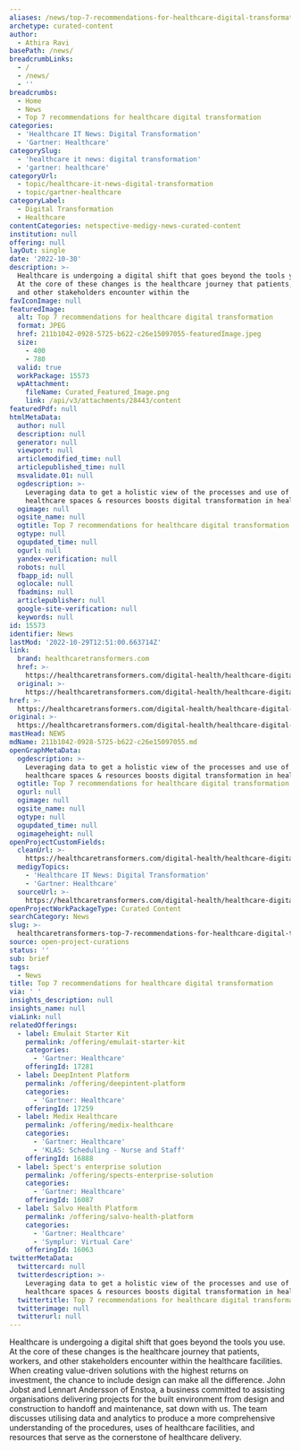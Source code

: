 ```yaml
---
aliases: /news/top-7-recommendations-for-healthcare-digital-transformation
archetype: curated-content
author:
  - Athira Ravi
basePath: /news/
breadcrumbLinks:
  - /
  - /news/
  - ''
breadcrumbs:
  - Home
  - News
  - Top 7 recommendations for healthcare digital transformation
categories:
  - 'Healthcare IT News: Digital Transformation'
  - 'Gartner: Healthcare'
categorySlug:
  - 'healthcare it news: digital transformation'
  - 'gartner: healthcare'
categoryUrl:
  - topic/healthcare-it-news-digital-transformation
  - topic/gartner-healthcare
categoryLabel:
  - Digital Transformation
  - Healthcare
contentCategories: netspective-medigy-news-curated-content
institution: null
offering: null
layOut: single
date: '2022-10-30'
description: >-
  Healthcare is undergoing a digital shift that goes beyond the tools you use.
  At the core of these changes is the healthcare journey that patients, workers,
  and other stakeholders encounter within the 
favIconImage: null
featuredImage:
  alt: Top 7 recommendations for healthcare digital transformation
  format: JPEG
  href: 211b1042-0928-5725-b622-c26e15097055-featuredImage.jpeg
  size:
    - 400
    - 780
  valid: true
  workPackage: 15573
  wpAttachment:
    fileName: Curated_Featured_Image.png
    link: /api/v3/attachments/28443/content
featuredPdf: null
htmlMetaData:
  author: null
  description: null
  generator: null
  viewport: null
  articlemodified_time: null
  articlepublished_time: null
  msvalidate.01: null
  ogdescription: >-
    Leveraging data to get a holistic view of the processes and use of
    healthcare spaces & resources boosts digital transformation in healthcare
  ogimage: null
  ogsite_name: null
  ogtitle: Top 7 recommendations for healthcare digital transformation
  ogtype: null
  ogupdated_time: null
  ogurl: null
  yandex-verification: null
  robots: null
  fbapp_id: null
  oglocale: null
  fbadmins: null
  articlepublisher: null
  google-site-verification: null
  keywords: null
id: 15573
identifier: News
lastMod: '2022-10-29T12:51:00.663714Z'
link:
  brand: healthcaretransformers.com
  href: >-
    https://healthcaretransformers.com/digital-health/healthcare-digital-transformation/
  original: >-
    https://healthcaretransformers.com/digital-health/healthcare-digital-transformation/
href: >-
  https://healthcaretransformers.com/digital-health/healthcare-digital-transformation/
original: >-
  https://healthcaretransformers.com/digital-health/healthcare-digital-transformation/
mastHead: NEWS
mdName: 211b1042-0928-5725-b622-c26e15097055.md
openGraphMetaData:
  ogdescription: >-
    Leveraging data to get a holistic view of the processes and use of
    healthcare spaces & resources boosts digital transformation in healthcare
  ogtitle: Top 7 recommendations for healthcare digital transformation
  ogurl: null
  ogimage: null
  ogsite_name: null
  ogtype: null
  ogupdated_time: null
  ogimageheight: null
openProjectCustomFields:
  cleanUrl: >-
    https://healthcaretransformers.com/digital-health/healthcare-digital-transformation/
  medigyTopics:
    - 'Healthcare IT News: Digital Transformation'
    - 'Gartner: Healthcare'
  sourceUrl: >-
    https://healthcaretransformers.com/digital-health/healthcare-digital-transformation/
openProjectWorkPackageType: Curated Content
searchCategory: News
slug: >-
  healthcaretransformers-top-7-recommendations-for-healthcare-digital-transformation
source: open-project-curations
status: ''
sub: brief
tags:
  - News
title: Top 7 recommendations for healthcare digital transformation
via: ' '
insights_description: null
insights_name: null
viaLink: null
relatedOfferings:
  - label: Emulait Starter Kit
    permalink: /offering/emulait-starter-kit
    categories:
      - 'Gartner: Healthcare'
    offeringId: 17281
  - label: DeepIntent Platform
    permalink: /offering/deepintent-platform
    categories:
      - 'Gartner: Healthcare'
    offeringId: 17259
  - label: Medix Healthcare
    permalink: /offering/medix-healthcare
    categories:
      - 'Gartner: Healthcare'
      - 'KLAS: Scheduling - Nurse and Staff'
    offeringId: 16888
  - label: Spect's enterprise solution
    permalink: /offering/spects-enterprise-solution
    categories:
      - 'Gartner: Healthcare'
    offeringId: 16087
  - label: Salvo Health Platform
    permalink: /offering/salvo-health-platform
    categories:
      - 'Gartner: Healthcare'
      - 'Symplur: Virtual Care'
    offeringId: 16063
twitterMetaData:
  twittercard: null
  twitterdescription: >-
    Leveraging data to get a holistic view of the processes and use of
    healthcare spaces & resources boosts digital transformation in healthcare
  twittertitle: Top 7 recommendations for healthcare digital transformation
  twitterimage: null
  twitterurl: null
---
```

<p>Healthcare is undergoing a digital shift that goes beyond the tools you use. At the core of these changes is the healthcare journey that patients, workers, and other stakeholders encounter within the healthcare facilities. When creating value-driven solutions with the highest returns on investment, the chance to include design can make all the difference. John Jobst and Lennart Andersson of Enstoa, a business committed to assisting organisations delivering projects for the built environment from design and construction to handoff and maintenance, sat down with us. The team discusses utilising data and analytics to produce a more comprehensive understanding of the procedures, uses of healthcare facilities, and resources that serve as the cornerstone of healthcare delivery.</p>